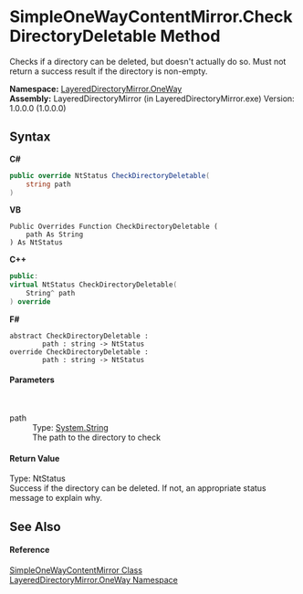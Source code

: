 # SimpleOneWayContentMirror.CheckDirectoryDeletable Method 
 

Checks if a directory can be deleted, but doesn't actually do so. Must not return a success result if the directory is non-empty.

**Namespace:**&nbsp;<a href="d6b0b765-6849-cc2a-e275-85cc710ffc2c">LayeredDirectoryMirror.OneWay</a><br />**Assembly:**&nbsp;LayeredDirectoryMirror (in LayeredDirectoryMirror.exe) Version: 1.0.0.0 (1.0.0.0)

## Syntax

**C#**<br />
``` C#
public override NtStatus CheckDirectoryDeletable(
	string path
)
```

**VB**<br />
``` VB
Public Overrides Function CheckDirectoryDeletable ( 
	path As String
) As NtStatus
```

**C++**<br />
``` C++
public:
virtual NtStatus CheckDirectoryDeletable(
	String^ path
) override
```

**F#**<br />
``` F#
abstract CheckDirectoryDeletable : 
        path : string -> NtStatus 
override CheckDirectoryDeletable : 
        path : string -> NtStatus 
```


#### Parameters
&nbsp;<dl><dt>path</dt><dd>Type: <a href="http://msdn2.microsoft.com/en-us/library/s1wwdcbf" target="_blank">System.String</a><br />The path to the directory to check</dd></dl>

#### Return Value
Type: NtStatus<br />Success if the directory can be deleted. If not, an appropriate status message to explain why.

## See Also


#### Reference
<a href="907d05b7-f0cb-9f1f-5ebf-526ad7f4853d">SimpleOneWayContentMirror Class</a><br /><a href="d6b0b765-6849-cc2a-e275-85cc710ffc2c">LayeredDirectoryMirror.OneWay Namespace</a><br />